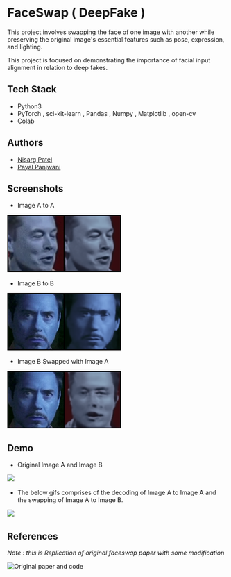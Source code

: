 
# FaceSwap ( DeepFake )

This project involves swapping the face of one image with another while preserving the original image's essential features such as pose, expression, and lighting.

This project is focused on demonstrating the importance of facial input alignment in relation to deep fakes.


## Tech Stack

- Python3
- PyTorch , sci-kit-learn , Pandas , Numpy , Matplotlib , open-cv
- Colab

## Authors 

- [Nisarg Patel](nisarg.b.patel59@gmail.com)
- [Payal Panjwani](3ppanjwani@gmail.com)

## Screenshots

* Image A to A 

![Image A](https://github.com/Nisarg221B/FaceSwap/blob/468716f61bed322d431dba7b1f9746a466cc1980/All%20Final%20Images/final_images5/sample_image_a.png) 

* Image B to B
 
![Image B](https://github.com/Nisarg221B/FaceSwap/blob/468716f61bed322d431dba7b1f9746a466cc1980/All%20Final%20Images/final_images5/sample_image_b.png) 

* Image B Swapped with Image A

![B-A](https://github.com/Nisarg221B/FaceSwap/blob/468716f61bed322d431dba7b1f9746a466cc1980/All%20Final%20Images/final_images5/sample_image_b_to_a.png) 


## Demo

* Original Image A and Image B 

<img src="./'All Final Images'/image1.gif?raw=true" width="200px">

* The below gifs comprises of the decoding of Image A to Image A and the swapping of Image A to Image B.

<img src="./'All Final Images'/image2.gif?raw=true" width="200px">


## References 
*Note : this is Replication of original faceswap paper with some modification*

![Original paper and code](https://github.com/iperov/DeepFaceLab)

